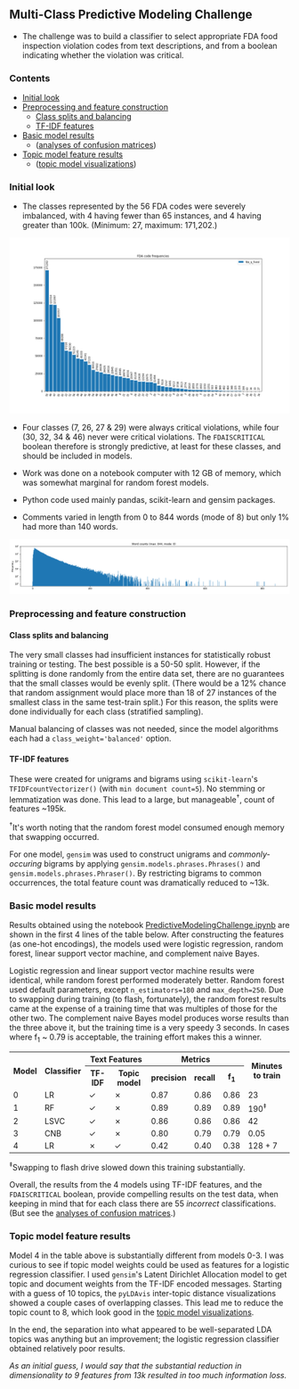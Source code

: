 ## Multi-Class Predictive Modeling Challenge

* The challenge was to build a classifier to select appropriate FDA food inspection violation codes from text descriptions, and from a boolean indicating whether the violation was critical.

### Contents

* [Initial look](#initial-look)
* [Preprocessing and feature construction](#preprocessing-and-feature-construction)
  * [Class splits and balancing](#class-splits-and-balancing)
  * [TF-IDF features](#tf-idf-features)
* [Basic model results](#basic-model-results)
  * ([analyses of confusion matrices](AnalysesOfConfusionMatrices.md))
* [Topic model feature results](#topic-model-feature-results)
  * ([topic model visualizations](TopicModelVisualizations.md))

### Initial look

* The classes represented by the 56 FDA codes were severely imbalanced, with 4 having fewer than 65 instances, and 4 having greater than 100k. (Minimum: 27, maximum: 171,202.)

![FDA code frequencies](fda_q_fixedFrequenciesFdaCodeFrequencies.png "FDA code frequencies")

* Four classes (7, 26, 27 & 29) were always critical violations, while four (30, 32, 34 & 46) never were critical violations. The `FDAISCRITICAL` boolean therefore is strongly predictive, at least for these classes, and should be included in models.

* Work was done on a notebook computer with 12 GB of memory, which was somewhat marginal for random forest models.

* Python code used mainly pandas, scikit-learn and gensim packages.

* Comments varied in length from 0 to 844 words (mode of 8) but only 1% had more than 140 words.

![Message word counts](WordCountsHistWordCountsMax844Mode8.png "Message word counts")

### Preprocessing and feature construction

#### Class splits and balancing

The very small classes had insufficient instances for statistically robust training or testing. The best possible is a 50-50 split. However, if the splitting is done randomly from the entire data set, there are no guarantees that the small classes would be evenly split. (There would be a 12% chance that random assignment would place more than 18 of 27 instances of the smallest class in the same test-train split.) For this reason, the splits were done individually for each class (stratified sampling).

Manual balancing of classes was not needed, since the model algorithms each had a `class_weight='balanced'` option.

#### TF-IDF features

These were created for unigrams and bigrams using `scikit-learn`'s `TFIDFcountVectorizer()` (with `min document count=5`). No stemming or lemmatization was done. This lead to a large, but manageable<sup>&dagger;</sup>, count of features ~195k.

<sup>&dagger;</sup>It's worth noting that the random forest model consumed enough memory that swapping occurred.

For one model, `gensim` was used to construct unigrams and *commonly-occuring* bigrams by applying `gensim.models.phrases.Phrases()` and `gensim.models.phrases.Phraser()`.
By restricting bigrams to common occurrences, the total feature count was dramatically reduced to ~13k.

### Basic model results

Results obtained using the notebook [PredictiveModelingChallenge.ipynb](https://github.com/mw0/MLnotebooks/blob/master/multiClass/PredictiveModelingChallenge.ipynb) are shown in the first 4 lines of the table below.
After constructing the features (as one-hot encodings), the models used were logistic regression, random forest, linear support vector machine, and complement naive Bayes.

Logistic regression and linear support vector machine results were identical, while random forest performed moderately better.
Random forest used default parameters, except `n_estimators=180` and `max_depth=250`.
Due to swapping during  training (to flash, fortunately), the random forest results came at the expense of a training time that was multiples of those for the other two.
The complement naive Bayes model produces worse results than the three above it, but the training time is a very speedy 3 seconds.
In cases where f<sub>1</sub> ~ 0.79 is acceptable, the training effort makes this a winner.

<table>
<tr><th rowspan=2>Model</th><th rowspan=2>Classifier</th><th colspan=2>Text Features</th><th colspan=3>Metrics</th><th rowspan=2>Minutes to train</th></tr>
<tr><th>TF-IDF</th><th>Topic model</th><th>precision</th><th>recall</th><th>f<sub>1</sub></th></tr>
<tr><td>0</td><td>LR</td><td>&check;</td><td>&cross;</td><td>0.87</td><td>0.86</td><td>0.86</td><td>23</td></tr>
<tr><td>1</td><td>RF</td><td>&check;</td><td>&cross;</td><td>0.89</td><td>0.89</td><td>0.89</td><td>190<sup>&ddagger;</sup></td></tr>
<tr><td>2</td><td>LSVC</td><td>&check;</td><td>&cross;</td><td>0.86</td><td>0.86</td><td>0.86</td><td>42</td></tr>
<tr><td>3</td><td>CNB</td><td>&check;</td><td>&cross;</td><td>0.80</td><td>0.79</td><td>0.79</td><td>0.05</td></tr>
<tr><td>4</td><td>LR</td><td>&cross;</td><td>&check;</td><td>0.42</td><td>0.40</td><td>0.38</td><td>128 + 7</td></tr>
</table>

<sup>&ddagger;</sup>Swapping to flash drive slowed down this training substantially.

Overall, the results from the 4 models using TF-IDF features, and the `FDAISCRITICAL` boolean, provide compelling results on the test data, when keeping in mind that for each class there are 55 *incorrect* classifications.
(But see the [analyses of confusion matrices](AnalysesOfConfusionMatrices.md).)

### Topic model feature results

Model 4 in the table above is substantially different from models 0-3. I was curious to see if topic model weights could be used as features for a logistic regression classifier.
I used `gensim`'s Latent Dirichlet Allocation model to get topic and document weights from the TF-IDF encoded messages.
Starting with a guess of 10 topics, the `pyLDAvis` inter-topic distance visualizations showed a couple cases of overlapping classes. This lead me to reduce the topic count to 8, which look good in the [topic model visualizations](TopicModelVisualizations.md).

In the end, the separation into what appeared to be well-separated LDA topics was anything but an improvement; the logistic regression classifier obtained relatively poor results.

*As an initial guess, I would say that the substantial reduction in dimensionality to 9 features from 13k resulted in too much information loss.*
